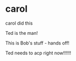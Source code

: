 
# carol

carol did this

Ted is the man!

This is Bob's stuff - hands off!

Ted needs to acp right now!!!!!!
